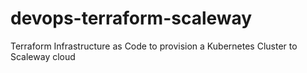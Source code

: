 # devops-terraform-scaleway
Terraform Infrastructure as Code to provision a Kubernetes Cluster to Scaleway cloud
